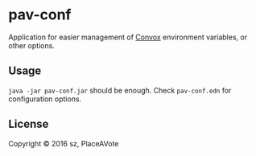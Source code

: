 # pav-conf

Application for easier management of [Convox](http://convox.com)
environment variables, or other options.

## Usage

`java -jar pav-conf.jar` should be enough. Check `pav-conf.edn` for
configuration options.

## License

Copyright © 2016 sz, PlaceAVote
